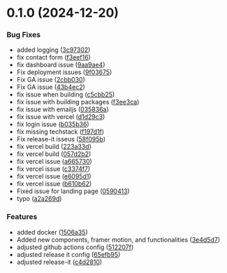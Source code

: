 # 0.1.0 (2024-12-20)


### Bug Fixes

* added logging ([3c97302](https://github.com/rjtormis/portfolio/commit/3c97302325c917bdf8898c67f94aad1fd57f5c96))
* fix contact form ([f3eef16](https://github.com/rjtormis/portfolio/commit/f3eef169a2040f27d0b721e38ad6750f117dd8d0))
* fix dashboard issue ([9aa9ae4](https://github.com/rjtormis/portfolio/commit/9aa9ae4849fe63c4566b76f3e0985a482f2aabe8))
* Fix deployment issues ([9f03675](https://github.com/rjtormis/portfolio/commit/9f036758b87f288d23b1fccbfc1ae54c8579f83d))
* Fix GA issue ([2cbb030](https://github.com/rjtormis/portfolio/commit/2cbb03041838687e33335e010a6bbc8dda345c92))
* Fix GA issue ([43b4ec2](https://github.com/rjtormis/portfolio/commit/43b4ec2736bcb05997d51878f9e04ba3b6b80c68))
* fix issue when building ([c5cbb25](https://github.com/rjtormis/portfolio/commit/c5cbb2544a582d3629d2530ebdbe206e58f983d0))
* fix issue with building packages ([f3ee3ca](https://github.com/rjtormis/portfolio/commit/f3ee3ca2fb4b20a259d065949aa861629aa68c4f))
* fix issue with emailjs ([035836a](https://github.com/rjtormis/portfolio/commit/035836af3cbf62b966f91e31ac0940dbd26ea08c))
* fix issue with vercel ([d1d29c3](https://github.com/rjtormis/portfolio/commit/d1d29c3a14eece22ff3349b7aebbf85a11257486))
* fix login issue ([b035b36](https://github.com/rjtormis/portfolio/commit/b035b3623aa41ef86a8c99bcd1a715c1343bde21))
* fix missing techstack ([f197d1f](https://github.com/rjtormis/portfolio/commit/f197d1f3b0528e359470baa24d6057b1e3c872b8))
* Fix release-it isseus ([58f095b](https://github.com/rjtormis/portfolio/commit/58f095b93bb778e0ff344476b0582f7bb97833d4))
* fix vercel build ([223a33d](https://github.com/rjtormis/portfolio/commit/223a33ddcf103269704c03f68065d4999e4bbecd))
* fix vercel build ([057d2b2](https://github.com/rjtormis/portfolio/commit/057d2b2fb647e0b5baaf9677ecc2ae65c9637669))
* fix vercel issue ([a665730](https://github.com/rjtormis/portfolio/commit/a665730cb766d6d1193632ea59b4caa587204a1f))
* fix vercel issue ([c3374f7](https://github.com/rjtormis/portfolio/commit/c3374f7b815ec84b5ce01839d3f6e18d83187c15))
* fix vercel issue ([e6095d1](https://github.com/rjtormis/portfolio/commit/e6095d10fbc45fda9732d3d486eb721a0aa9aeb0))
* fix vercel issue ([b610b62](https://github.com/rjtormis/portfolio/commit/b610b6271446d88134ab5fdbb644d02b720cc72c))
* Fixed issue for landing page ([0590413](https://github.com/rjtormis/portfolio/commit/0590413f9afaf72826f3b3d960844d0e332e073f))
* typo ([a2a269d](https://github.com/rjtormis/portfolio/commit/a2a269de5ba7c17c5355a782dd02d367f8478187))


### Features

* added docker ([1506a35](https://github.com/rjtormis/portfolio/commit/1506a3507655a84661c125e1348d9c848c457b5f))
* Added new components, framer motion, and functionalities ([3e4d5d7](https://github.com/rjtormis/portfolio/commit/3e4d5d718424421c52a7dbda01946b73c38a67e1))
* adjusted github actions config ([512207f](https://github.com/rjtormis/portfolio/commit/512207f45a32a7085b4ac9ca2a79f0bae5118bf5))
* adjusted release it config ([65efb95](https://github.com/rjtormis/portfolio/commit/65efb955f18e1b0ccfbbd9a70787eade18a8e2fc))
* adjusted release-it ([c4d2810](https://github.com/rjtormis/portfolio/commit/c4d28100272cfb213000e57d86eaa83c1ecb80b2))



